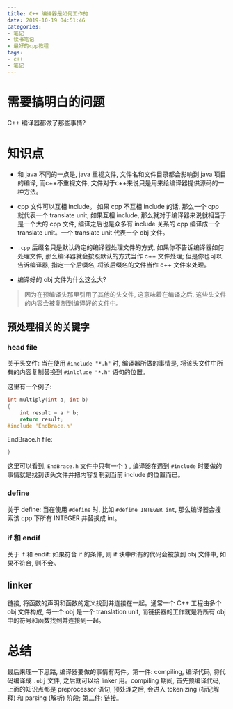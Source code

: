 ```yaml
---
title: C++ 编译器是如何工作的
date: 2019-10-19 04:51:46
categories:
- 笔记
- 读书笔记
- 最好的cpp教程
tags:
- c++
- 笔记
---
```


# 需要搞明白的问题

C++ 编译器都做了那些事情?

# 知识点

* 和 java 不同的一点是, java 重视文件, 文件名和文件目录都会影响到 java 项目的编译, 而c++不重视文件, 文件对于c++来说只是用来给编译器提供源码的一种方法。

* cpp 文件可以互相 include。 如果 cpp 不互相 include 的话, 那么一个 cpp 就代表一个 translate unit; 如果互相 include, 那么就对于编译器来说就相当于是一个大的 cpp 文件, 编译之后也是众多有 include 关系的 cpp 编译成一个 translate unit。一个 translate unit 代表一个 obj 文件。

<!--more-->

* `.cpp` 后缀名只是默认约定的编译器处理文件的方式, 如果你不告诉编译器如何处理文件, 那么编译器就会按照默认的方式当作 c++ 文件处理; 但是你也可以告诉编译器, 指定一个后缀名, 将该后缀名的文件当作 c++ 文件来处理。

* 编译好的 obj 文件为什么这么大?
> 因为在预编译头那里引用了其他的头文件, 这意味着在编译之后, 这些头文件的内容会被复制到编译好的文件中。

## 预处理相关的关键字

### head file

关于头文件: 当在使用 `#include "*.h"` 时, 编译器所做的事情是, 将该头文件中所有的内容复制替换到 `#inlclude "*.h"` 语句的位置。

这里有一个例子:

```c++
int multiply(int a, int b)
{
	int result = a * b;
	return result;
#include 'EndBrace.h'
```

EndBrace.h file:

```h
}
```

这里可以看到, `EndBrace.h` 文件中只有一个 `}` , 编译器在遇到 `#include` 时要做的事情就是找到该头文件并把内容复制到当前 include 的位置而已。

### define

关于 define: 当在使用 `#define` 时, 比如 `#define INTEGER int`, 那么编译器会搜索该 cpp 下所有 INTEGER 并替换成 int。

### if 和 endif

关于 if 和 endif: 如果符合 if 的条件, 则 if 块中所有的代码会被放到 obj 文件中, 如果不符合, 则不会。

## linker

链接, 将函数的声明和函数的定义找到并连接在一起。通常一个 C++ 工程由多个 obj 文件构成, 每一个 obj 是一个 translation unit, 而链接器的工作就是将所有 obj 中的符号和函数找到并连接到一起。

# 总结

最后来理一下思路, 编译器要做的事情有两件。第一件: compiling, 编译代码, 将代码编译成 `.obj` 文件, 之后就可以给 linker 用。compiling 期间, 首先预编译代码, 上面的知识点都是 preprocessor 语句, 预处理之后, 会进入 tokenizing (标记解释) 和 parsing (解析) 阶段; 第二件: 链接。
